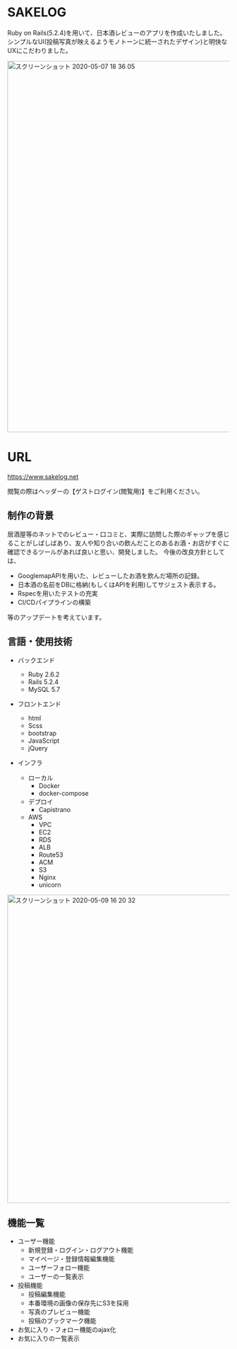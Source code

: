 # SAKELOG
Ruby on Rails(5.2.4)を用いて、日本酒レビューのアプリを作成いたしました。
シンプルなUI(投稿写真が映えるようモノトーンに統一されたデザイン)と明快なUXにこだわりました。

<img width="840" alt="スクリーンショット 2020-05-07 18 36 05" src="https://user-images.githubusercontent.com/47711244/81289277-184c2800-90a1-11ea-875e-c1a0a9edbc5f.png">

# URL
https://www.sakelog.net

閲覧の際はヘッダーの【ゲストログイン(閲覧用)】をご利用ください。

## 制作の背景
居酒屋等のネットでのレビュー・口コミと、実際に訪問した際のギャップを感じることがしばしばあり、友人や知り合いの飲んだことのあるお酒・お店がすぐに確認できるツールがあれば良いと思い、開発しました。
今後の改良方針としては、

- GooglemapAPIを用いた、レビューしたお酒を飲んだ場所の記録。
- 日本酒の名前をDBに格納(もしくはAPIを利用)してサジェスト表示する。
- Rspecを用いたテストの充実
- CI/CDパイプラインの構築

等のアップデートを考えています。

## 言語・使用技術

- バックエンド
  - Ruby 2.6.2
  - Rails 5.2.4
  - MySQL 5.7

- フロントエンド
  - html
  - Scss
  - bootstrap
  - JavaScript
  - jQuery

- インフラ
  - ローカル
    - Docker
    - docker-compose
  - デプロイ
    - Capistrano
  - AWS
    - VPC
    - EC2
    - RDS
    - ALB
    - Route53
    - ACM
    - S3
    - Nginx
    - unicorn

<img width="697" alt="スクリーンショット 2020-05-09 16 20 32" src="https://user-images.githubusercontent.com/47711244/81467071-199c6280-9211-11ea-90c9-4e4b20b5a5e0.png">

## 機能一覧

- ユーザー機能
  - 新規登録・ログイン・ログアウト機能
  - マイページ・登録情報編集機能
  - ユーザーフォロー機能
  - ユーザーの一覧表示
- 投稿機能
  - 投稿編集機能
  - 本番環境の画像の保存先にS3を採用
  - 写真のプレビュー機能
  - 投稿のブックマーク機能
- お気に入り・フォロー機能のajax化
- お気に入りの一覧表示
